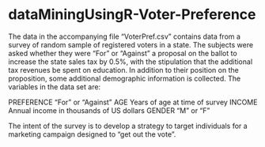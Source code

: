 # dataMiningUsingR-Voter-Preference
The data in the accompanying file “VoterPref.csv” contains data from a survey of random sample of registered voters in a state. The subjects were asked whether they were “For” or “Against” a proposal on the ballot to increase the state sales tax by 0.5%, with the stipulation that the additional tax revenues be spent on education. In addition to their position on the proposition, some additional demographic information is collected. The variables in the data set are:

PREFERENCE		 “For” or “Against”
AGE			Years of age at time of survey
INCOME		Annual income in thousands of US dollars
GENDER		“M” or “F”

The intent of the survey is to develop a strategy to target individuals for a marketing campaign designed to “get out the vote”.
